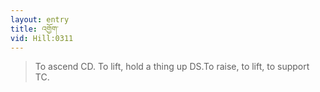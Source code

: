 ```yaml
---
layout: entry
title: འགྱོག་
vid: Hill:0311
---
```

> To ascend CD. To lift, hold a thing up DS.To raise, to lift, to support TC.
